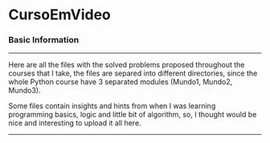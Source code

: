 # CursoEmVideo

### Basic Information

---

Here are all the files with the solved problems proposed throughout the courses that I take, the files are separed into different directories, since the whole Python course have 3 separated modules (Mundo1, Mundo2, Mundo3). 

Some files contain insights and hints from when I was learning programming basics, logic and little bit of algorithm, so, I thought would be nice and interesting to upload it all here. 

---


